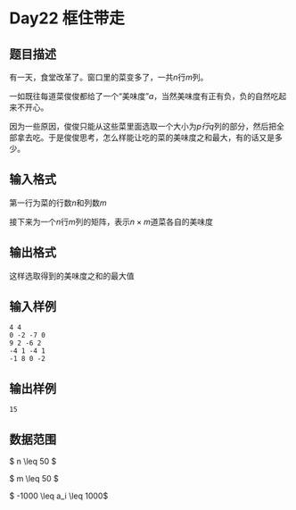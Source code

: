 # Day22 框住带走

## 题目描述
有一天，食堂改革了。窗口里的菜变多了，一共$n$行$m$列。

一如既往每道菜俊俊都给了一个“美味度”$a$，当然美味度有正有负，负的自然吃起来不开心。

因为一些原因，俊俊只能从这些菜里面选取一个大小为$p行$$q$列的部分，然后把全部拿去吃。于是俊俊思考，怎么样能让吃的菜的美味度之和最大，有的话又是多少。

## 输入格式
第一行为菜的行数$n$和列数$m$

接下来为一个$n$行$m$列的矩阵，表示$n \times m$道菜各自的美味度

## 输出格式
这样选取得到的美味度之和的最大值

## 输入样例
```
4 4
0 -2 -7 0
9 2 -6 2
-4 1 -4 1
-1 8 0 -2
```

## 输出样例
```
15
```

## 数据范围
$ n \leq 50 $

$ m \leq 50 $

$ -1000 \leq a_i \leq 1000$